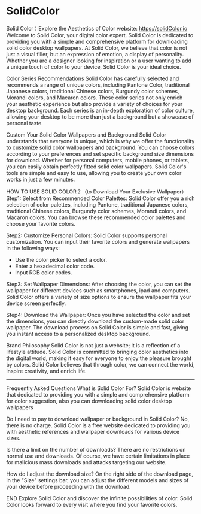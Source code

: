 # SolidColor
Solid Color：Explore the Aesthetics of Color
website: https://solidColor.io
Welcome to Solid Color, your digital color expert. Solid Color is dedicated to providing you with a simple and comprehensive platform for downloading solid color desktop wallpapers. At Solid Color, we believe that color is not just a visual filler, but an expression of emotion, a display of personality. Whether you are a designer looking for inspiration or a user wanting to add a unique touch of color to your device, Solid Color is your ideal choice.

Color Series Recommendations
Solid Color has carefully selected and recommends a range of unique colors, including Pantone Color, traditional Japanese colors, traditional Chinese colors, Burgundy color schemes, Morandi colors, and Macaron colors. These color series not only enrich your aesthetic experience but also provide a variety of choices for your desktop background. Each series is an in-depth exploration of color culture, allowing your desktop to be more than just a background but a showcase of personal taste.

Custom Your Solid Color Wallpapers and Background
Solid Color understands that everyone is unique, which is why we offer the functionality to customize solid color wallpapers and background.  You can choose colors according to your preferences and set specific background size dimensions for download. Whether for personal computers, mobile phones, or tablets, you can easily obtain perfectly fitted solid color wallpapers. Solid Color's tools are simple and easy to use, allowing you to create your own color works in just a few minutes.

HOW TO USE SOLID COLOR？（to Download Your Exclusive Wallpaper）
Step1: Select from Recommended Color Palettes:
Solid Color offer you a rich selection of color palettes, including Pantone, traditional Japanese colors, traditional Chinese colors, Burgundy color schemes, Morandi colors, and Macaron colors. You can browse these recommended color palettes and choose your favorite colors.

Step2: Customize Personal Colors:
Solid Color supports personal customization. You can input their favorite colors and generate wallpapers in the following ways:
- Use the color picker to select a color.
- Enter a hexadecimal color code.
- Input RGB color codes.

Step3: Set Wallpaper Dimensions:
After choosing the color, you can set the wallpaper for different devices such as smartphones, ipad and computers. Solid Color offers a variety of size options to ensure the wallpaper fits your device screen perfectly.

Step4: Download the Wallpaper:
Once you have selected the color and set the dimensions, you can directly download the custom-made solid color wallpaper. The download process on Solid Color is simple and fast, giving you instant access to a personalized desktop background.

Brand Philosophy
Solid Color is not just a website; it is a reflection of a lifestyle attitude. Solid Color is committed to bringing color aesthetics into the digital world, making it easy for everyone to enjoy the pleasure brought by colors. Solid Color believes that through color, we can connect the world, inspire creativity, and enrich life.

---
Frequently Asked Questions
What is Solid Color For?
Solid Color is website that dedicated to providing you with a simple and comprehensive platform for color suggestion, also you can downloading solid color desktop wallpapers

Do I need to pay to download wallpaper or background in Solid Color?
No, there is no charge. Solid Color is a free website dedicated to providing you with aesthetic references and wallpaper downloads for various device sizes.

Is there a limit on the number of downloads?
There are no restrictions on normal use and downloads.
Of course, we have certain limitations in place for malicious mass downloads and attacks targeting our website.

How do I adjust the download size?
On the right side of the download page, in the "Size" settings bar, you can adjust the different models and sizes of your device before proceeding with the download.

END
Explore Solid Color and discover the infinite possibilities of color. Solid Color looks forward to every visit where you find your favorite colors.
